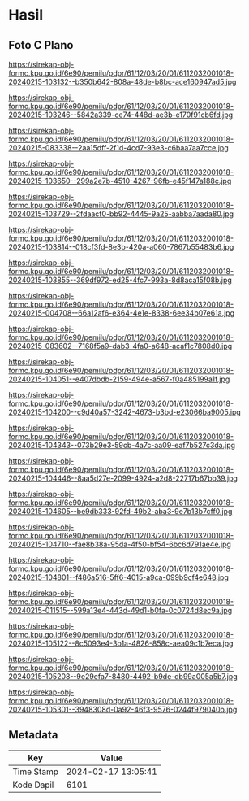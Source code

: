# Hasil

## Foto C Plano

https://sirekap-obj-formc.kpu.go.id/6e90/pemilu/pdpr/61/12/03/20/01/6112032001018-20240215-103132--b350b642-808a-48de-b8bc-ace160947ad5.jpg

https://sirekap-obj-formc.kpu.go.id/6e90/pemilu/pdpr/61/12/03/20/01/6112032001018-20240215-103246--5842a339-ce74-448d-ae3b-e170f91cb6fd.jpg

https://sirekap-obj-formc.kpu.go.id/6e90/pemilu/pdpr/61/12/03/20/01/6112032001018-20240215-083338--2aa15dff-2f1d-4cd7-93e3-c6baa7aa7cce.jpg

https://sirekap-obj-formc.kpu.go.id/6e90/pemilu/pdpr/61/12/03/20/01/6112032001018-20240215-103650--299a2e7b-4510-4267-96fb-e45f147a188c.jpg

https://sirekap-obj-formc.kpu.go.id/6e90/pemilu/pdpr/61/12/03/20/01/6112032001018-20240215-103729--2fdaacf0-bb92-4445-9a25-aabba7aada80.jpg

https://sirekap-obj-formc.kpu.go.id/6e90/pemilu/pdpr/61/12/03/20/01/6112032001018-20240215-103814--018cf3fd-8e3b-420a-a060-7867b55483b6.jpg

https://sirekap-obj-formc.kpu.go.id/6e90/pemilu/pdpr/61/12/03/20/01/6112032001018-20240215-103855--369df972-ed25-4fc7-993a-8d8aca15f08b.jpg

https://sirekap-obj-formc.kpu.go.id/6e90/pemilu/pdpr/61/12/03/20/01/6112032001018-20240215-004708--66a12af6-e364-4e1e-8338-6ee34b07e61a.jpg

https://sirekap-obj-formc.kpu.go.id/6e90/pemilu/pdpr/61/12/03/20/01/6112032001018-20240215-083602--7168f5a9-dab3-4fa0-a648-acaf1c7808d0.jpg

https://sirekap-obj-formc.kpu.go.id/6e90/pemilu/pdpr/61/12/03/20/01/6112032001018-20240215-104051--e407dbdb-2159-494e-a567-f0a485199a1f.jpg

https://sirekap-obj-formc.kpu.go.id/6e90/pemilu/pdpr/61/12/03/20/01/6112032001018-20240215-104200--c9d40a57-3242-4673-b3bd-e23066ba9005.jpg

https://sirekap-obj-formc.kpu.go.id/6e90/pemilu/pdpr/61/12/03/20/01/6112032001018-20240215-104343--073b29e3-59cb-4a7c-aa09-eaf7b527c3da.jpg

https://sirekap-obj-formc.kpu.go.id/6e90/pemilu/pdpr/61/12/03/20/01/6112032001018-20240215-104446--8aa5d27e-2099-4924-a2d8-22717b67bb39.jpg

https://sirekap-obj-formc.kpu.go.id/6e90/pemilu/pdpr/61/12/03/20/01/6112032001018-20240215-104605--be9db333-92fd-49b2-aba3-9e7b13b7cff0.jpg

https://sirekap-obj-formc.kpu.go.id/6e90/pemilu/pdpr/61/12/03/20/01/6112032001018-20240215-104710--fae8b38a-95da-4f50-bf54-6bc6d791ae4e.jpg

https://sirekap-obj-formc.kpu.go.id/6e90/pemilu/pdpr/61/12/03/20/01/6112032001018-20240215-104801--f486a516-5ff6-4015-a9ca-099b9cf4e648.jpg

https://sirekap-obj-formc.kpu.go.id/6e90/pemilu/pdpr/61/12/03/20/01/6112032001018-20240215-011515--599a13e4-443d-49d1-b0fa-0c0724d8ec9a.jpg

https://sirekap-obj-formc.kpu.go.id/6e90/pemilu/pdpr/61/12/03/20/01/6112032001018-20240215-105122--8c5093e4-3b1a-4826-858c-aea09c1b7eca.jpg

https://sirekap-obj-formc.kpu.go.id/6e90/pemilu/pdpr/61/12/03/20/01/6112032001018-20240215-105208--9e29efa7-8480-4492-b9de-db99a005a5b7.jpg

https://sirekap-obj-formc.kpu.go.id/6e90/pemilu/pdpr/61/12/03/20/01/6112032001018-20240215-105301--3948308d-0a92-46f3-9576-0244f979040b.jpg


## Metadata

| Key        | Value               |
| ---------- | ------------------- |
| Time Stamp | 2024-02-17 13:05:41 |
| Kode Dapil | 6101                |



